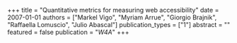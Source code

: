 +++
title = "Quantitative metrics for measuring web accessibility"
date = 2007-01-01
authors = ["Markel Vigo", "Myriam Arrue", "Giorgio Brajnik", "Raffaella Lomuscio", "Julio Abascal"]
publication_types = ["1"]
abstract = ""
featured = false
publication = "*W4A*"
+++

